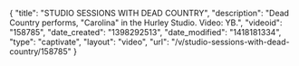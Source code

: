 {
    "title": "STUDIO SESSIONS WITH DEAD COUNTRY",
    "description": "Dead Country performs, \"Carolina\" in the Hurley Studio. Video: YB.",
    "videoid": "158785",
    "date_created": "1398292513",
    "date_modified": "1418181334",
    "type": "captivate",
    "layout": "video",
    "url": "\/v\/studio-sessions-with-dead-country\/158785"
}